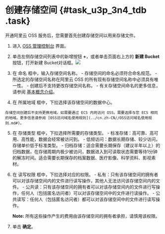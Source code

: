 # 创建存储空间 {#task_u3p_3n4_tdb .task}

开通阿里云 OSS 服务后，您需要首先创建存储空间以用来存储文件。

1.   进入 [OSS 管理控制台](https://oss.console.aliyun.com/) 界面。 
2.   单击左侧存储空间列表中的新增按钮 **+**，或者单击页面右上方的 **新建 Bucket** 按钮，打开新建 Bucket对话框。![](http://static-aliyun-doc.oss-cn-hangzhou.aliyuncs.com/assets/img/4333/933_zh-CN.png)

 
3.   在 命名 框中，输入存储空间名称。 
    -   存储空间的命名必须符合命名规范。
    -   所选定的存储空间名称在阿里云 OSS 的所有现有存储空间名称中必须具有唯一性。
    -   创建后不支持更改存储空间名称。
    -   有关存储空间命名的更多信息，请参阅 [基本概念介绍](../cn.zh-CN/开发指南/基本概念介绍.md#)。
4.   在 所属地域 框中，下拉选择该存储空间的数据中心。 

    存储空间创建后不支持更换地域。如需要通过 ECS 内网访问 OSS，需要选择与您 ECS 相同的地域。更多信息请参阅 [OSS访问域名使用规则](../cn.zh-CN//OSS访问域名使用规则.md#)。

5.   在 存储类型 框中，下拉选择所需要的存储类型。 
    -   标准存储：高可靠、高可用、高性能，数据会经常被访问到。
    -   低频访问：数据长期存储、较少访问，存储单价低于标准类型。
    -   归档存储：适合需要长期保存（建议半年以上）的归档数据，在存储周期内极少被访问，数据进入到可读取状态需要等待1分钟的解冻时间。适合需要长期保存的档案数据、医疗影像、科学资料、影视素材。
6.   在 读写权限 框中，下拉选择对应的权限。 
    -   私有：只有该存储空间的拥有者可以对该存储空间内的文件进行读写操作，其他人无法访问该存储空间内的文件。
    -   公共读：只有该存储空间的拥有者可以对该存储空间内的文件进行写操作，任何人（包括匿名访问者）可以对该存储空间中的文件进行读操作。
    -   公共读写：任何人（包括匿名访问者）都可以对该存储空间中的文件进行读写操作。

        **Note:** 所有这些操作产生的费用由该存储空间的拥有者承担，请慎用该权限。

7.   单击 **确定**。 

